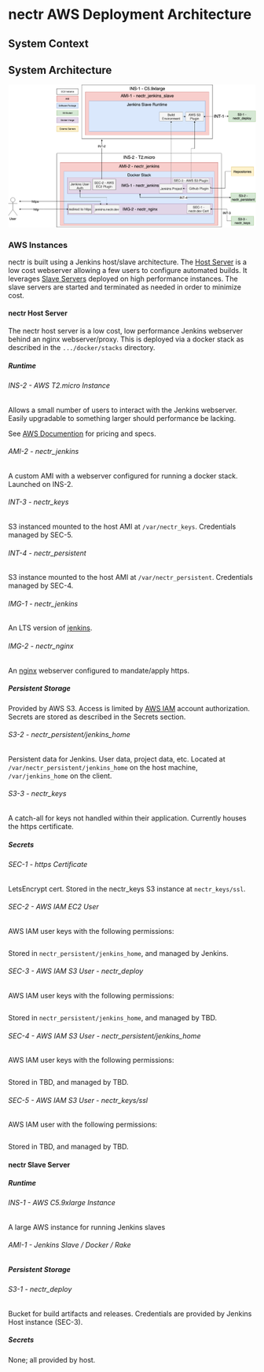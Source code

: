 # nectr AWS Deployment Architecture

## System Context

## System Architecture

![System Block Diagram](images/nectr-block-diagram.png)

### AWS Instances

nectr is built using a Jenkins host/slave architecture.  The [Host Server](#nectr-host-server) is a low cost webserver allowing a few users to configure automated builds.  It leverages [Slave Servers](#nectr-slave-server) deployed on high performance instances.  The slave servers are started and terminated as needed in order to minimize cost.

#### nectr Host Server

The nectr host server is a low cost, low performance Jenkins webserver behind an nginx webserver/proxy.  This is deployed via a docker stack as described in the `.../docker/stacks` directory.

##### Runtime

###### INS-2 - AWS T2.micro Instance

Allows a small number of users to interact with the Jenkins webserver.  Easily upgradable to something larger should performance be lacking.

See [AWS Documention](https://aws.amazon.com/ec2/instance-types/t2/) for pricing and specs.

###### AMI-2 - nectr_jenkins

A custom AMI with a webserver configured for running a docker stack.  Launched on INS-2.

###### INT-3 - nectr_keys

S3 instanced mounted to the host AMI at `/var/nectr_keys`.  Credentials managed by SEC-5.

###### INT-4 - nectr_persistent

S3 instance mounted to the host AMI at `/var/nectr_persistent`.  Credentials managed by SEC-4.

###### IMG-1 - nectr_jenkins

An LTS version of [jenkins](https://hub.docker.com/r/jenkins/jenkins/).

###### IMG-2 - nectr_nginx

An [nginx](https://hub.docker.com/_/nginx) webserver configured to mandate/apply https.

##### Persistent Storage

Provided by AWS S3.  Access is limited by [AWS IAM](https://aws.amazon.com/iam/) account authorization.  Secrets are stored as described in the Secrets section.

###### S3-2 - nectr_persistent/jenkins_home

Persistent data for Jenkins.  User data, project data, etc.  Located at `/var/nectr_persistent/jenkins_home` on the host machine, `/var/jenkins_home` on the client.

###### S3-3 - nectr_keys

A catch-all for keys not handled within their application.  Currently houses the https certificate.

##### Secrets

###### SEC-1 - https Certificate

LetsEncrypt cert.  Stored in the nectr_keys S3 instance at `nectr_keys/ssl`.

###### SEC-2 - AWS IAM EC2 User

AWS IAM user keys with the following permissions:

```json

```

Stored in `nectr_persistent/jenkins_home`, and managed by Jenkins.

###### SEC-3 - AWS IAM S3 User - nectr_deploy

AWS IAM user keys with the following permissions:

```json

```

Stored in `nectr_persistent/jenkins_home`, and managed by TBD.

###### SEC-4 - AWS IAM S3 User - nectr_persistent/jenkins_home

AWS IAM user keys with the following permissions:

```json

```

Stored in TBD, and managed by TBD.

###### SEC-5 - AWS IAM S3 User - nectr_keys/ssl

AWS IAM user with the following permissions:

```json

```

Stored in TBD, and managed by TBD.

#### nectr Slave Server

##### Runtime

###### INS-1 - AWS C5.9xlarge Instance

A large AWS instance for running Jenkins slaves

###### AMI-1 - Jenkins Slave / Docker / Rake

##### Persistent Storage

###### S3-1 - nectr_deploy

Bucket for build artifacts and releases.  Credentials are provided by Jenkins Host instance (SEC-3).

##### Secrets

None; all provided by host.
